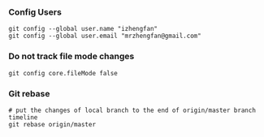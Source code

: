 ### Config Users

```
git config --global user.name "izhengfan"
git config --global user.email "mrzhengfan@gmail.com"
```

### Do not track file mode changes 

```
git config core.fileMode false
```

### Git rebase

```
# put the changes of local branch to the end of origin/master branch timeline
git rebase origin/master
```
